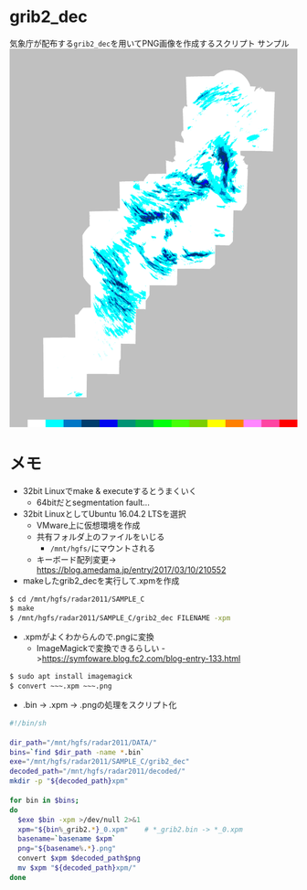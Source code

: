 grib2_dec
===
気象庁が配布する`grib2_dec`を用いてPNG画像を作成するスクリプト
サンプル  
![](Z__C_RJTD_20101231150000_SRF_GPV_Ggis1km_Prr60lv_ANAL_0.png)
# メモ
- 32bit Linuxでmake & executeするとうまくいく
  - 64bitだとsegmentation fault...
- 32bit LinuxとしてUbuntu 16.04.2 LTSを選択
  - VMware上に仮想環境を作成
  - 共有フォルダ上のファイルをいじる
    - `/mnt/hgfs/`にマウントされる
  - キーボード配列変更-> https://blog.amedama.jp/entry/2017/03/10/210552
- makeしたgrib2_decを実行して.xpmを作成
```bash
$ cd /mnt/hgfs/radar2011/SAMPLE_C
$ make
$ /mnt/hgfs/radar2011/SAMPLE_C/grib2_dec FILENAME -xpm
```
- .xpmがよくわからんので.pngに変換
  - ImageMagickで変換できるらしい ->https://symfoware.blog.fc2.com/blog-entry-133.html
```bash
$ sudo apt install imagemagick
$ convert ~~~.xpm ~~~.png
```
- .bin -> .xpm -> .pngの処理をスクリプト化
```bash
#!/bin/sh

dir_path="/mnt/hgfs/radar2011/DATA/"
bins=`find $dir_path -name *.bin`
exe="/mnt/hgfs/radar2011/SAMPLE_C/grib2_dec"
decoded_path="/mnt/hgfs/radar2011/decoded/"
mkdir -p "${decoded_path}xpm"

for bin in $bins;
do
  $exe $bin -xpm >/dev/null 2>&1
  xpm="${bin%_grib2.*}_0.xpm"    # *_grib2.bin -> *_0.xpm
  basename=`basename $xpm`
  png="${basename%.*}.png"
  convert $xpm $decoded_path$png
  mv $xpm "${decoded_path}xpm/"
done
```